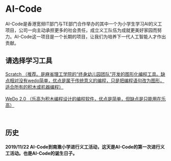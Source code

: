# AI-Code

AI-Code是香港宽频IT部门与TE部门合作举办的其中一个为小学生学习AI的义工项目，公司一向主动承担更多的社会责任，成立义工队伍为成就更美好家园而努力。AI-Code这一项目是一个长期的项目，让我们为培养下一代人工智能人才作出贡献。

## 请选择学习工具

[Scratch （推荐。是麻省理工学院的“终身幼儿园团队”开发的图形化编程工具。缺点相对没有wedo简单，优点是属于传统意义的编程，只是把编程语句改为图形，适合所有的积木或机器编程）](/Scratch/index.md)
<br><br>
[WeDo 2.0 （乐高为积木编程设计的编程软件，优点是简单，但缺点是只能用在乐高）](/webdo_2.0/index.md)

<br>

## 历史
#### 2019/11/22 AI-Code到南漖小学进行义工活动，这天是AI-Code的第一次进行义工活动。也是AI-Code的诞生日子。